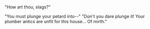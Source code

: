 "How art thou, slags?"

"You must plunge your petard into--"
"Don't you dare plunge it! Your plumber antics are unfit for this house... Of mirth."
